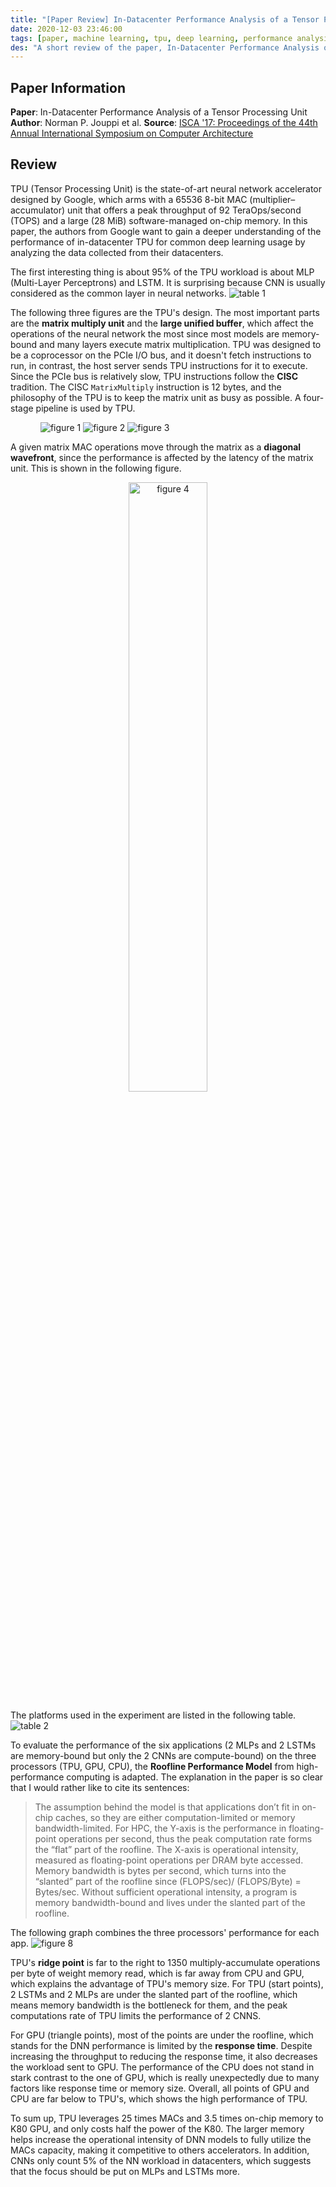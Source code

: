 ```yaml
---
title: "[Paper Review] In-Datacenter Performance Analysis of a Tensor Processing Unit"
date: 2020-12-03 23:46:00
tags: [paper, machine learning, tpu, deep learning, performance analysis, ai]
des: "A short review of the paper, In-Datacenter Performance Analysis of a Tensor Processing Unit."
---
```


## Paper Information

**Paper**: In-Datacenter Performance Analysis of a Tensor Processing Unit
**Author**: Norman P. Jouppi et al.
**Source**: [ISCA '17: Proceedings of the 44th Annual International Symposium on Computer Architecture](https://dl-acm-org.ezproxy.lib.nctu.edu.tw/doi/10.1145/3079856.3080246)


## Review

TPU (Tensor Processing Unit) is the state-of-art neural network accelerator designed by Google, which arms with a 65536 8-bit MAC (multiplier–accumulator) unit that offers a peak throughput of 92 TeraOps/second (TOPS) and a large (28 MiB) software-managed on-chip memory. In this paper, the authors from Google want to gain a deeper understanding of the performance of in-datacenter TPU for common deep learning usage by analyzing the data collected from their datacenters.

The first interesting thing is about 95% of the TPU workload is about MLP (Multi-Layer Perceptrons) and LSTM. It is surprising because CNN is usually considered as the common layer in neural networks.
![table 1](https://user-images.githubusercontent.com/18013815/101040675-29b5ce00-35b7-11eb-8d25-7a9145ab4137.png)

The following three figures are the TPU's design. The most important parts are the **matrix multiply unit** and the **large unified buffer**, which affect the operations of the neural network the most since most models are memory-bound and many layers execute matrix multiplication. TPU was designed to be a coprocessor on the PCIe I/O bus, and it doesn't fetch instructions to run, in contrast, the host server sends TPU instructions for it to execute. Since the PCIe bus is relatively slow, TPU instructions follow the **CISC** tradition. The CISC `MatrixMultiply` instruction is 12 bytes, and the philosophy of the TPU is to keep the matrix unit as busy as possible. A four-stage pipeline is used by TPU.

<div align='center' style="width: 60%">

![figure 1](https://user-images.githubusercontent.com/18013815/101042090-bf515d80-35b7-11eb-8f07-00719aa75176.png)
![figure 2](https://user-images.githubusercontent.com/18013815/101042118-c7110200-35b7-11eb-9b34-bb6f9a74636a.png)
![figure 3](https://user-images.githubusercontent.com/18013815/101042156-cf693d00-35b7-11eb-8fc3-cf251404e759.png)

</div>


A given matrix MAC operations move through the matrix as a **diagonal wavefront**, since the performance is affected by the latency of the matrix unit. This is shown in the following figure.

<div align=center>
<img src="https://user-images.githubusercontent.com/18013815/101044220-10fae780-35ba-11eb-8924-941f3c2a42ad.png" alt="figure 4" width=50%>
</div>

The platforms used in the experiment are listed in the following table.
![table 2](https://user-images.githubusercontent.com/18013815/101044562-7058f780-35ba-11eb-8786-ce6e5e331cbd.png)

To evaluate the performance of the six applications (2 MLPs and 2 LSTMs are memory-bound but only the 2 CNNs are compute-bound) on the three processors (TPU, GPU, CPU), the **Roofline Performance Model** from high-performance computing is adapted. The explanation in the paper is so clear that I would rather like to cite its sentences:

> The assumption behind the model is that applications don’t fit in on-chip caches, so they are either computation-limited or memory bandwidth-limited. For HPC, the Y-axis is the performance in floating-point operations per second, thus the peak computation rate forms the “flat” part of the roofline. The X-axis is operational intensity, measured as floating-point operations per DRAM byte accessed. Memory bandwidth is bytes per second, which turns into the “slanted” part of the roofline since (FLOPS/sec)/ (FLOPS/Byte) = Bytes/sec. Without sufficient operational intensity, a program is memory bandwidth-bound and lives under the slanted part of the roofline.

The following graph combines the three processors' performance for each app.
![figure 8](https://user-images.githubusercontent.com/18013815/101046050-b2cf0400-35bb-11eb-9f44-2f8e1523b37f.png)

TPU's **ridge point** is far to the right to 1350 multiply-accumulate operations per byte of weight memory read, which is far away from CPU and GPU, which explains the advantage of TPU's memory size. For TPU (start points), 2 LSTMs and 2 MLPs are under the slanted part of the roofline, which means memory bandwidth is the bottleneck for them, and the peak computations rate of TPU limits the performance of 2 CNNS.

For GPU (triangle points), most of the points are under the roofline, which stands for the DNN performance is limited by the **response time**. Despite increasing the throughput to reducing the response time, it also decreases the workload sent to GPU. The performance of the CPU does not stand in stark contrast to the one of GPU, which is really unexpectedly due to many factors like response time or memory size. Overall, all points of GPU and CPU are far below to TPU's, which shows the high performance of TPU.

To sum up, TPU leverages 25 times MACs and 3.5 times on-chip memory to K80 GPU, and only costs half the power of the K80. The larger memory helps increase the operational intensity of DNN models to fully utilize the MACs capacity, making it competitive to others accelerators. In addition, CNNs only count 5% of the NN workload in datacenters, which suggests that the focus should be put on MLPs and LSTMs more.

